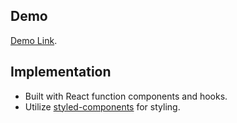 ## Demo 
[Demo Link](https://colman423.github.io/Netbase-Quid-Offsite-Test/).

## Implementation
* Built with React function components and hooks.
* Utilize [styled-components](https://www.npmjs.com/package/styled-components) for styling.
